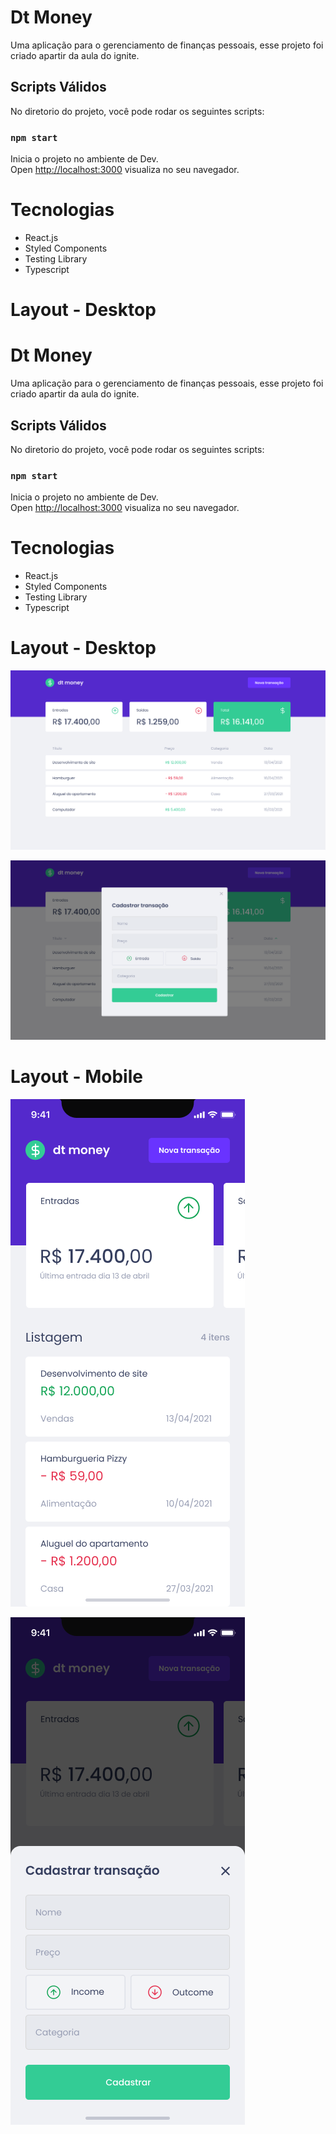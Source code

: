 
# Dt Money

Uma aplicação para o gerenciamento de finanças pessoais, esse projeto foi criado apartir da aula do ignite.

## Scripts Válidos

No diretorio do projeto, você pode rodar os seguintes scripts:

### `npm start`

Inicia o projeto no ambiente de Dev.\
Open [http://localhost:3000](http://localhost:3000) visualiza no seu navegador.


  # Tecnologias 

- React.js
- Styled Components
- Testing Library
- Typescript

# Layout - Desktop


# Dt Money

Uma aplicação para o gerenciamento de finanças pessoais, esse projeto foi criado apartir da aula do ignite.

## Scripts Válidos

No diretorio do projeto, você pode rodar os seguintes scripts:

### `npm start`

Inicia o projeto no ambiente de Dev.\
Open [http://localhost:3000](http://localhost:3000) visualiza no seu navegador.


  # Tecnologias 

- React.js
- Styled Components
- Testing Library
- Typescript

# Layout - Desktop

![App Screenshot](Início.png)

![App Screenshot](Início-01.png)


# Layout - Mobile

![App Screenshot](Home.png)

![App Screenshot](Home-01.png)

